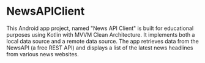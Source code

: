 # NewsAPIClient
 This Android app project, named "News API Client" is built for educational purposes using Kotlin with MVVM Clean Architecture. It implements both a local data source and a remote data source. The app retrieves data from the NewsAPI (a free REST API) and displays a list of the latest news headlines from various news websites.
